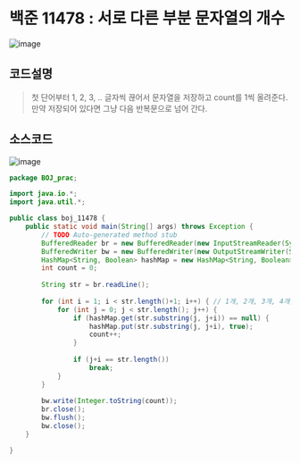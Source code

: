 # 백준 11478 : 서로 다른 부분 문자열의 개수

![image](https://user-images.githubusercontent.com/96826443/177038259-6f148fe1-06c9-450c-8226-9359ff4502ff.png)


## 코드설명
> 첫 단어부터 1, 2, 3, .. 글자씩 끊어서 문자열을 저장하고 count를 1씩 올려준다. 만약 저장되어 있다면 그냥 다음 반복문으로 넘어 간다.

## 소스코드
![image](https://user-images.githubusercontent.com/96826443/177038254-c5951846-3564-4c16-ac67-0c72eb2282ac.png)

```java
package BOJ_prac;

import java.io.*;
import java.util.*;

public class boj_11478 {
	public static void main(String[] args) throws Exception {
		// TODO Auto-generated method stub
		BufferedReader br = new BufferedReader(new InputStreamReader(System.in));
		BufferedWriter bw = new BufferedWriter(new OutputStreamWriter(System.out));
		HashMap<String, Boolean> hashMap = new HashMap<String, Boolean>();
		int count = 0;
		
		String str = br.readLine();
		
		for (int i = 1; i < str.length()+1; i++) { // 1개, 2개, 3개, 4개, 5개, ... 단위로 묶어서 비교
			for (int j = 0; j < str.length(); j++) { 
				if (hashMap.get(str.substring(j, j+i)) == null) {
					hashMap.put(str.substring(j, j+i), true); 
					count++;
				}
				
				if (j+i == str.length())
					break;
			}
		}
		
		bw.write(Integer.toString(count));
		br.close();
		bw.flush();
		bw.close();
	}

}

```

